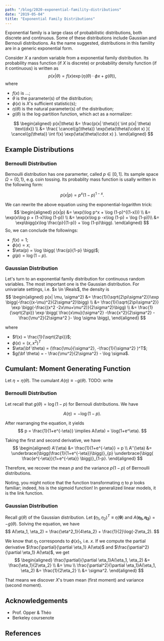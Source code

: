 ```yaml
---
path: "/blog/2020-exponential-famility-distributions"
date: "2019-05-04"
title: "Exponential Family Distributions"
---
```


Exponential family is a large class of probabilistic distributions, both discrete and continuous. Some of these distributions include Gaussian and Bernouli distributions. As the name suggested, distributions in this famility are in a generic exponential form. 

Consider $X$ a random variable from a exponential family distribution. Its probability mass function (if $X$ is discrete) or probability density function (if it continuous) is written as 
$$
p(x|\theta) = f(x) \exp( \eta(\theta) \cdot \phi x + g(\theta)),
$$
where
- $f(x)$ is ...;
- $\theta$  is the parameter(s) of the distribution;
- $\phi(x)$ is $X$'s sufficient statistic(s);
- $\eta(\theta)$ is the natural parameter(s) of the distribution;
- $g(\theta)$ is the log-partition function, which act as a normalizer:

$$
\begin{aligned}
p(x|\theta) &= \frac{p(x| \theta)}{ \int p(x| \theta) \text{dx}} \\
&= \frac{ \cancel{g(\theta)} \exp(\eta(\theta)\cdot x) }{ \cancel{g(\theta)} \int f(x) \exp(\eta(\theta)\cdot x) }.
\end{aligned}
$$

## Example Distributions

### Bernoulli Distribution
Bernoulli distribution has one paramerter, called $p \in [0, 1]$. Its sample space $\Omega = \{0, 1\}$, e.g. coin tossing. Its probablity mass function is usally written in the following form:

$$
p(x|p) = p^x (1-p)^{1-x}.
$$

We can rewrite the above equation using the exponential-logarithm trick:
$$
\begin{aligned}
p(x|p) &= \exp(\log p^x + \log (1-p)^{(1-x)}) \\
&= \exp(x\log p + (1-x)\log (1-p)) \\
&= \exp(x\log p -x\log (1-p) + \log (1-p))\\
&= \exp\bigg(x\log \frac{p}{(1-p)} + \log (1-p)\bigg).
\end{aligned}
$$
So, we can conclude the followings:
- $f(x) = 1$;
- $\phi(x) = x$;
- $\eta(p) = \log \bigg( \frac{p}{1-p} \bigg)$;
- $g(p) = \log (1-p)$.

### Gaussian Distribution
Let's turn to an exponential family distribution for continuous random variables. The most important one is the Gaussian distribution. For univariate settings, i.e. $x \in \Reals$, the density is
$$
\begin{aligned}
p(x| \mu, \sigma^2) &= \frac{1}{\sqrt{2\pi\sigma^2}}\exp \bigg(-\frac{(x-\mu)^2}{2\sigma^2}\bigg) \\
&= \frac{1}{\sqrt{2\pi\sigma^2}} \exp \bigg(-\frac{(x^2 -2x\mu+\mu^2)}{2\sigma^2}\bigg) \\
&= \frac{1}{\sqrt{2\pi}} \exp \bigg( \frac{x\mu}{\sigma^2} -\frac{x^2}{2\sigma^2} - \frac{\mu^2}{2\sigma^2 }- \log \sigma  \bigg),
\end{aligned}
$$

where 
- $f(x) = \frac{1}{\sqrt{2\pi}}$;
- $\phi(x) = (x, x^2)^T$
- $\eta(\bf \theta) = (\frac{\mu}{\sigma^2}, -\frac{1}{\sigma^2} )^T$;
- $g(\bf \theta) = - \frac{\mu^2}{2\sigma^2} - \log \sigma$.


## Cumulant: Moment Generating Function
Let $\eta = \eta(\theta)$. The cumulant $A(\eta) \equiv -g(\theta)$. TODO: write 

### Bernoulli Distribution
Let recall that $g(\theta) = \log(1-p)$ for Bernouli distributions. We have

$$
A(\eta) = -\log (1-p).
$$

After rearranging the equation, it yields
$$
p = \frac{1}{1+e^{-\eta}} \implies A(\eta) = \log(1+e^\eta).
$$

Taking the first and second derivative, we have
$$
\begin{aligned}
A'(\eta)  &= \frac{1}{1+e^{-\eta}} = p \\
A''(\eta) &= \underbrace{\bigg(\frac{1}{1+e^{-\eta}}\bigg)}_{p} \underbrace{\bigg( \frac{e^{-\eta}}{1+e^{-\eta}} \bigg)}_{1-p}.
\end{aligned}
$$

Therefore, we recover the mean $p$ and the variance $p(1-p)$ of Bernoulli distributions.

Noting, you might notice that the function transformating $\eta$ to $p$ looks familiar; indeed, his is the sigmoid function! In generalized linear models, it is the link function.

### Gaussian Distribution
Recall $g(\theta)$ of the Gaussian distribution. Let $\mathbf (\eta_1, \eta_2)^T \equiv \eta(\mathbf \theta)$ and $A(\mathbf{\eta_1, \eta_2}) = -g(\theta)$. Solving the equation, we have
$$
A(\eta_1, \eta_2) =  \frac{\eta^2_1}{4\eta_2} + \frac{1}{2}\log(-2\eta_2).
$$

We know that $\eta_1$ corresponds to $\phi(x)_1$, i.e. $x$. If we compute the partial derivative $\frac{\partial}{\partial \eta_1} A(\eta)$ and $\frac{\partial^2}{\partial \eta_1} A(\eta)$, we get
$$
\begin{aligned}
\frac{\partial}{\partial \eta_1}A(\eta_1, \eta_2) &= \frac{\eta_1}{2\eta_2} \\
&= \mu \\
\frac{\partial^2}{\partial \eta_1}A(\eta_1, \eta_2) &= \frac{1}{2\eta_2} \\
&= \sigma^2.
\end{aligned}
$$

That means we discover $X$'s truen mean (first moment) and variance (second moment).

## Acknowledgements
- Prof. Opper & Théo
- Berkeley coursenote

## References